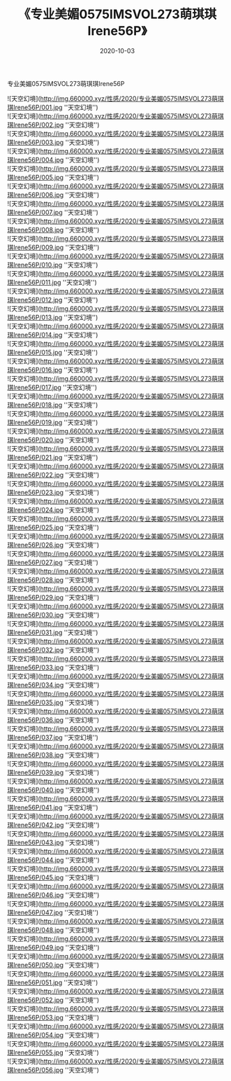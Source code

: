 ﻿---
layout: post
title:  《专业美媚0575IMSVOL273萌琪琪Irene56P》
date:   2020-10-03
img: http://img.660000.xyz/性感/2020/专业美媚0575IMSVOL273萌琪琪Irene56P/000.jpg
categories: [美女, 性感, 泳衣]
---

专业美媚0575IMSVOL273萌琪琪Irene56P



![天空幻境](http://img.660000.xyz/性感/2020/专业美媚0575IMSVOL273萌琪琪Irene56P/001.jpg ''天空幻境'') <br>
![天空幻境](http://img.660000.xyz/性感/2020/专业美媚0575IMSVOL273萌琪琪Irene56P/002.jpg ''天空幻境'') <br>
![天空幻境](http://img.660000.xyz/性感/2020/专业美媚0575IMSVOL273萌琪琪Irene56P/003.jpg ''天空幻境'') <br>
![天空幻境](http://img.660000.xyz/性感/2020/专业美媚0575IMSVOL273萌琪琪Irene56P/004.jpg ''天空幻境'') <br>
![天空幻境](http://img.660000.xyz/性感/2020/专业美媚0575IMSVOL273萌琪琪Irene56P/005.jpg ''天空幻境'') <br>
![天空幻境](http://img.660000.xyz/性感/2020/专业美媚0575IMSVOL273萌琪琪Irene56P/006.jpg ''天空幻境'') <br>
![天空幻境](http://img.660000.xyz/性感/2020/专业美媚0575IMSVOL273萌琪琪Irene56P/007.jpg ''天空幻境'') <br>
![天空幻境](http://img.660000.xyz/性感/2020/专业美媚0575IMSVOL273萌琪琪Irene56P/008.jpg ''天空幻境'') <br>
![天空幻境](http://img.660000.xyz/性感/2020/专业美媚0575IMSVOL273萌琪琪Irene56P/009.jpg ''天空幻境'') <br>
![天空幻境](http://img.660000.xyz/性感/2020/专业美媚0575IMSVOL273萌琪琪Irene56P/010.jpg ''天空幻境'') <br>
![天空幻境](http://img.660000.xyz/性感/2020/专业美媚0575IMSVOL273萌琪琪Irene56P/011.jpg ''天空幻境'') <br>
![天空幻境](http://img.660000.xyz/性感/2020/专业美媚0575IMSVOL273萌琪琪Irene56P/012.jpg ''天空幻境'') <br>
![天空幻境](http://img.660000.xyz/性感/2020/专业美媚0575IMSVOL273萌琪琪Irene56P/013.jpg ''天空幻境'') <br>
![天空幻境](http://img.660000.xyz/性感/2020/专业美媚0575IMSVOL273萌琪琪Irene56P/014.jpg ''天空幻境'') <br>
![天空幻境](http://img.660000.xyz/性感/2020/专业美媚0575IMSVOL273萌琪琪Irene56P/015.jpg ''天空幻境'') <br>
![天空幻境](http://img.660000.xyz/性感/2020/专业美媚0575IMSVOL273萌琪琪Irene56P/016.jpg ''天空幻境'') <br>
![天空幻境](http://img.660000.xyz/性感/2020/专业美媚0575IMSVOL273萌琪琪Irene56P/017.jpg ''天空幻境'') <br>
![天空幻境](http://img.660000.xyz/性感/2020/专业美媚0575IMSVOL273萌琪琪Irene56P/018.jpg ''天空幻境'') <br>
![天空幻境](http://img.660000.xyz/性感/2020/专业美媚0575IMSVOL273萌琪琪Irene56P/019.jpg ''天空幻境'') <br>
![天空幻境](http://img.660000.xyz/性感/2020/专业美媚0575IMSVOL273萌琪琪Irene56P/020.jpg ''天空幻境'') <br>
![天空幻境](http://img.660000.xyz/性感/2020/专业美媚0575IMSVOL273萌琪琪Irene56P/021.jpg ''天空幻境'') <br>
![天空幻境](http://img.660000.xyz/性感/2020/专业美媚0575IMSVOL273萌琪琪Irene56P/022.jpg ''天空幻境'') <br>
![天空幻境](http://img.660000.xyz/性感/2020/专业美媚0575IMSVOL273萌琪琪Irene56P/023.jpg ''天空幻境'') <br>
![天空幻境](http://img.660000.xyz/性感/2020/专业美媚0575IMSVOL273萌琪琪Irene56P/024.jpg ''天空幻境'') <br>
![天空幻境](http://img.660000.xyz/性感/2020/专业美媚0575IMSVOL273萌琪琪Irene56P/025.jpg ''天空幻境'') <br>
![天空幻境](http://img.660000.xyz/性感/2020/专业美媚0575IMSVOL273萌琪琪Irene56P/026.jpg ''天空幻境'') <br>
![天空幻境](http://img.660000.xyz/性感/2020/专业美媚0575IMSVOL273萌琪琪Irene56P/027.jpg ''天空幻境'') <br>
![天空幻境](http://img.660000.xyz/性感/2020/专业美媚0575IMSVOL273萌琪琪Irene56P/028.jpg ''天空幻境'') <br>
![天空幻境](http://img.660000.xyz/性感/2020/专业美媚0575IMSVOL273萌琪琪Irene56P/029.jpg ''天空幻境'') <br>
![天空幻境](http://img.660000.xyz/性感/2020/专业美媚0575IMSVOL273萌琪琪Irene56P/030.jpg ''天空幻境'') <br>
![天空幻境](http://img.660000.xyz/性感/2020/专业美媚0575IMSVOL273萌琪琪Irene56P/031.jpg ''天空幻境'') <br>
![天空幻境](http://img.660000.xyz/性感/2020/专业美媚0575IMSVOL273萌琪琪Irene56P/032.jpg ''天空幻境'') <br>
![天空幻境](http://img.660000.xyz/性感/2020/专业美媚0575IMSVOL273萌琪琪Irene56P/033.jpg ''天空幻境'') <br>
![天空幻境](http://img.660000.xyz/性感/2020/专业美媚0575IMSVOL273萌琪琪Irene56P/034.jpg ''天空幻境'') <br>
![天空幻境](http://img.660000.xyz/性感/2020/专业美媚0575IMSVOL273萌琪琪Irene56P/035.jpg ''天空幻境'') <br>
![天空幻境](http://img.660000.xyz/性感/2020/专业美媚0575IMSVOL273萌琪琪Irene56P/036.jpg ''天空幻境'') <br>
![天空幻境](http://img.660000.xyz/性感/2020/专业美媚0575IMSVOL273萌琪琪Irene56P/037.jpg ''天空幻境'') <br>
![天空幻境](http://img.660000.xyz/性感/2020/专业美媚0575IMSVOL273萌琪琪Irene56P/038.jpg ''天空幻境'') <br>
![天空幻境](http://img.660000.xyz/性感/2020/专业美媚0575IMSVOL273萌琪琪Irene56P/039.jpg ''天空幻境'') <br>
![天空幻境](http://img.660000.xyz/性感/2020/专业美媚0575IMSVOL273萌琪琪Irene56P/040.jpg ''天空幻境'') <br>
![天空幻境](http://img.660000.xyz/性感/2020/专业美媚0575IMSVOL273萌琪琪Irene56P/041.jpg ''天空幻境'') <br>
![天空幻境](http://img.660000.xyz/性感/2020/专业美媚0575IMSVOL273萌琪琪Irene56P/042.jpg ''天空幻境'') <br>
![天空幻境](http://img.660000.xyz/性感/2020/专业美媚0575IMSVOL273萌琪琪Irene56P/043.jpg ''天空幻境'') <br>
![天空幻境](http://img.660000.xyz/性感/2020/专业美媚0575IMSVOL273萌琪琪Irene56P/044.jpg ''天空幻境'') <br>
![天空幻境](http://img.660000.xyz/性感/2020/专业美媚0575IMSVOL273萌琪琪Irene56P/045.jpg ''天空幻境'') <br>
![天空幻境](http://img.660000.xyz/性感/2020/专业美媚0575IMSVOL273萌琪琪Irene56P/046.jpg ''天空幻境'') <br>
![天空幻境](http://img.660000.xyz/性感/2020/专业美媚0575IMSVOL273萌琪琪Irene56P/047.jpg ''天空幻境'') <br>
![天空幻境](http://img.660000.xyz/性感/2020/专业美媚0575IMSVOL273萌琪琪Irene56P/048.jpg ''天空幻境'') <br>
![天空幻境](http://img.660000.xyz/性感/2020/专业美媚0575IMSVOL273萌琪琪Irene56P/049.jpg ''天空幻境'') <br>
![天空幻境](http://img.660000.xyz/性感/2020/专业美媚0575IMSVOL273萌琪琪Irene56P/050.jpg ''天空幻境'') <br>
![天空幻境](http://img.660000.xyz/性感/2020/专业美媚0575IMSVOL273萌琪琪Irene56P/051.jpg ''天空幻境'') <br>
![天空幻境](http://img.660000.xyz/性感/2020/专业美媚0575IMSVOL273萌琪琪Irene56P/052.jpg ''天空幻境'') <br>
![天空幻境](http://img.660000.xyz/性感/2020/专业美媚0575IMSVOL273萌琪琪Irene56P/053.jpg ''天空幻境'') <br>
![天空幻境](http://img.660000.xyz/性感/2020/专业美媚0575IMSVOL273萌琪琪Irene56P/054.jpg ''天空幻境'') <br>
![天空幻境](http://img.660000.xyz/性感/2020/专业美媚0575IMSVOL273萌琪琪Irene56P/055.jpg ''天空幻境'') <br>
![天空幻境](http://img.660000.xyz/性感/2020/专业美媚0575IMSVOL273萌琪琪Irene56P/056.jpg ''天空幻境'') <br>